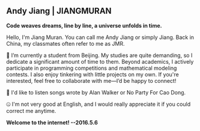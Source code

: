## Andy Jiang | JIANGMURAN
**Code weaves dreams, line by line, a universe unfolds in time.**

Hello, I'm Jiang Muran. You can call me Andy Jiang or simply Jiang. Back in China, my classmates often refer to me as JMR.

🌱 I’m currently a student from Beijing. My studies are quite demanding, so I dedicate a significant amount of time to them. Beyond academics, I actively participate in programming competitions and mathematical modeling contests. I also enjoy tinkering with little projects on my own. If you're interested, feel free to collaborate with me—I’d be happy to connect!

🎵 I'd like to listen songs wrote by Alan Walker or No Party For Cao Dong.

🤐 I'm not very good at English, and I would really appreciate it if you could correct me anytime.

**Welcome to the internet! --2016.5.6**
